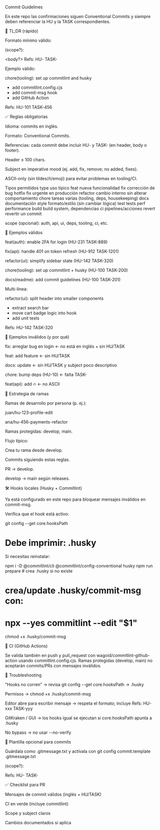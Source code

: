 Commit Guidelines

En este repo las confirmaciones siguen Conventional Commits y siempre deben referenciar la HU y la TASK correspondientes.

🧭 TL;DR (rápido)

Formato mínimo válido:

<type>(scope?): <subject>

<body?>
Refs: HU-<id> TASK-<id>


Ejemplo válido:

chore(tooling): set up commitlint and husky

- add commitlint.config.cjs
- add commit-msg hook
- add GitHub Action

Refs: HU-101 TASK-456

✅ Reglas obligatorias

Idioma: commits en inglés.

Formato: Conventional Commits.

Referencias: cada commit debe incluir HU-<id> y TASK-<id> (en header, body o footer).

Header ≤ 100 chars.

Subject en imperative mood (ej. add, fix, remove; no added, fixes).

ASCII-only (sin tildes/ñ/emoji) para evitar problemas en tooling/CI.

Tipos permitidos
type	uso típico
feat	nueva funcionalidad
fix	corrección de bug
hotfix	fix urgente en producción
refactor	cambio interno sin alterar comportamiento
chore	tareas varias (tooling, deps, housekeeping)
docs	documentación
style	formato/estilo (sin cambiar lógica)
test	tests
perf	performance
build	build system, dependencias
ci	pipelines/acciones
revert	revertir un commit

scope (opcional): auth, api, ui, deps, tooling, ci, etc.

🧪 Ejemplos válidos

feat(auth): enable 2FA for login (HU-231 TASK-889)

fix(api): handle 401 on token refresh (HU-912 TASK-1201)

refactor(ui): simplify sidebar state (HU-142 TASK-320)

chore(tooling): set up commitlint + husky (HU-100 TASK-200)

docs(readme): add commit guidelines (HU-100 TASK-201)

Multi-línea:

refactor(ui): split header into smaller components

- extract search bar
- move cart badge logic into hook
- add unit tests

Refs: HU-142 TASK-320

🚫 Ejemplos inválidos (y por qué)

fix: arreglar bug en login ← no está en inglés + sin HU/TASK

feat: add feature ← sin HU/TASK

docs: update ← sin HU/TASK y subject poco descriptivo

chore: bump deps (HU-10) ← falta TASK-<id>

feat(api): add 🔥 ← no ASCII

🌿 Estrategia de ramas

Ramas de desarrollo por persona (p. ej.):

juan/hu-123-profile-edit

ana/hu-456-payments-refactor

Ramas protegidas: develop, main.

Flujo típico:

Crea tu rama desde develop.

Commits siguiendo estas reglas.

PR → develop.

develop → main según releases.

🛠️ Hooks locales (Husky + Commitlint)

Ya está configurado en este repo para bloquear mensajes inválidos en commit-msg.

Verifica que el hook está activo:

git config --get core.hooksPath
# Debe imprimir: .husky


Si necesitas reinstalar:

npm i -D @commitlint/cli @commitlint/config-conventional husky
npm run prepare           # crea .husky si no existe
# crea/update .husky/commit-msg con:
# npx --yes commitlint --edit "$1"

chmod +x .husky/commit-msg

🤖 CI (GitHub Actions)

Se valida también en push y pull_request con wagoid/commitlint-github-action usando commitlint.config.cjs.
Ramas protegidas (develop, main) no aceptarán commits/PRs con mensajes inválidos.

🧰 Troubleshooting

“Hooks no corren” → revisa git config --get core.hooksPath → .husky

Permisos → chmod +x .husky/commit-msg

Editor abre para escribir mensaje → respeta el formato; incluye Refs: HU-xxx TASK-yyy

GitKraken / GUI → los hooks igual se ejecutan si core.hooksPath apunta a .husky

No bypass → no usar --no-verify

📝 Plantilla opcional para commits

Guárdala como .gitmessage.txt y actívala con
git config commit.template .gitmessage.txt

<type>(scope?): <subject>

<body - what/why, not how, wrapped ~72 cols>

Refs: HU-<id> TASK-<id>

✅ Checklist para PR

 Mensajes de commit válidos (inglés + HU/TASK)

 CI en verde (incluye commitlint)

 Scope y subject claros

 Cambios documentados si aplica